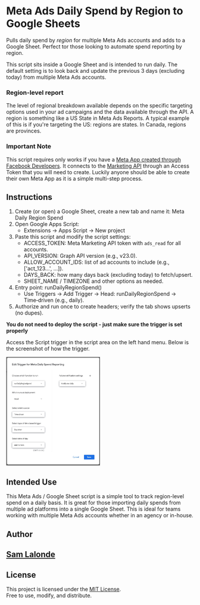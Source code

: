 # Meta Ads Daily Spend by Region to Google Sheets
Pulls daily spend by *region* for multiple Meta Ads accounts and adds to a Google Sheet. Perfect tor those looking to automate spend reporting by region. 

This script sits inside a Google Sheet and is intended to run daily. The default setting is to look back and update the previous 3 days (excluding today) from multiple Meta Ads accounts. 

### Region-level report
The level of regional breakdown available depends on the specific targeting options used in your ad campaigns and the data available through the API. A region is something like a US State in Meta Ads Reports. A typical example of this is if you're targeting the US: regions are states. In Canada, regions are provinces. 

### Important Note
This script requires only works if you have a [Meta App created through Facebook Developers](https://developers.facebook.com/). It connects to the [Marketing API](https://developers.facebook.com/docs/marketing-api/) through an Access Token that you will need to create. Luckily anyone should be able to create their own Meta App as it is a simple multi-step process.

## Instructions
1) Create (or open) a Google Sheet, create a new tab and name it: Meta Daily Region Spend
2) Open Google Apps Script:
   - Extensions → Apps Script → New project
4) Paste this script and modify the script settings:
   - ACCESS_TOKEN: Meta Marketing API token with `ads_read` for all accounts.
   - API_VERSION: Graph API version (e.g., v23.0).
   - ALLOW_ACCOUNT_IDS: list of ad accounts to include (e.g., ['act_123...', ...]).
   - DAYS_BACK: how many days back (excluding today) to fetch/upsert.
   - SHEET_NAME / TIMEZONE and other options as needed.
5) Entry point: runDailyRegionSpend()
   - Use Triggers → Add Trigger → Head: runDailyRegionSpend → Time‑driven (e.g., daily).
6) Authorize and run once to create headers; verify the tab shows upserts (no dupes).

**You do not need to deploy the script - just make sure the trigger is set properly**

Access the Script trigger in the script area on the left hand menu. Below is the screenshot of how the trigger.

<img src="trigger-google-script.jpg" alt="Trigger Google Script Example" width="50%">


## Intended Use
This Meta Ads / Google Sheet script is a simple tool to track region-level spend on a daily basis.
It is great for those importing daily spends from multiple ad platforms into a single Google Sheet.
This is ideal for teams working with multiple Meta Ads accounts whether in an agency or in-house.

## Author
[Sam Lalonde](https://www.linkedin.com/in/samlalonde/)  
---

## License
This project is licensed under the [MIT License](https://opensource.org/licenses/MIT).  
Free to use, modify, and distribute.
